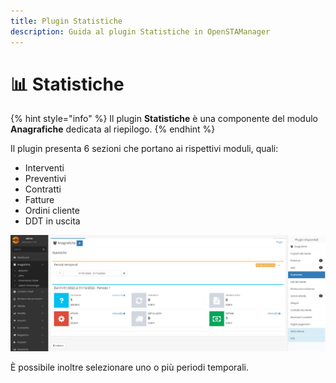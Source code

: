 ```yaml
---
title: Plugin Statistiche
description: Guida al plugin Statistiche in OpenSTAManager
---
```


# 📊 Statistiche

{% hint style="info" %}
Il plugin **Statistiche** è una componente del modulo **Anagrafiche** dedicata al riepilogo.
{% endhint %}

Il plugin presenta 6 sezioni che portano ai rispettivi moduli, quali:

* Interventi
* Preventivi
* Contratti
* Fatture
* Ordini cliente
* DDT in uscita

![](<../../../.gitbook/assets/image (96) (1) (1) (1).png>)

È possibile inoltre selezionare uno o più periodi temporali.
